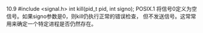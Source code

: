 10.9
#include <signal.h>
int kill(pid_t pid, int signo);
POSIX.1 将信号0定义为空信号。如果signo参数是0，则kill仍执行正常的错误检查，
但不发送信号。这常常用来确定一个特定进程是否仍然存在。
